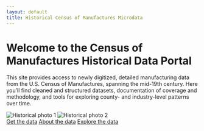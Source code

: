 ```yaml
---
layout: default 
title: Historical Census of Manufactures Microdata 
--- 
```

# Welcome to the Census of Manufactures Historical Data Portal 

This site provides access to newly digitized, detailed manufacturing data from the U.S. Census of Manufactures, spanning the mid-19th century. Here you’ll find cleaned and structured datasets, documentation of coverage and methodology, and tools for exploring county- and industry-level patterns over time. 

<div class="image-container"> 
  <img src="/CMF_data/assets/images/Belchers.jpg" alt="Historical photo 1"> 
  <img src="/CMF_data/assets/images/belchers_sheet.png" alt="Historical photo 2"> 
</div>

<div class="button-container"> 
  <a href="get-data.html">Get the data</a> 
  <a href="about.html">About the data</a> 
  <a href="explore.html">Explore the data</a> 
</div> 

<style>
  /* Homepage specific styles */
body.page-index {
    background-color: #fff;  /* same as header */
    color: #222;             /* optional: text color */
}

/* Center content and limit width */
body.page-index > * {
    max-width: 900px;       /* same as main on other pages */
    margin: 2em auto;       /* centers horizontally with some top/bottom space */
    padding: 1em 2em;       /* optional padding inside */
}
</style>
